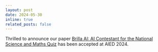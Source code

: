 ```yaml
---
layout: post
date: 2024-05-30 
inline: true
related_posts: false
---
```


Thrilled to announce our paper [Brilla AI: AI Contestant for the National Science and Maths Quiz](https://arxiv.org/abs/2403.01699) has been accepted at AIED 2024.

